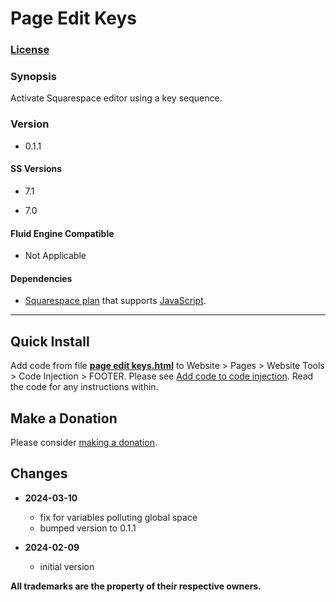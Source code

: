 # Page Edit Keys

### [License][1]

### Synopsis

Activate Squarespace editor using a key sequence.

### Version

  * 0.1.1

#### SS Versions

  * 7.1
  
  * 7.0

#### Fluid Engine Compatible

  * Not Applicable

#### Dependencies

  * [Squarespace plan][2] that supports [JavaScript][3].
  
---

## Quick Install

Add code from file **[page edit keys.html][4]** to Website > Pages >
Website Tools > Code Injection > FOOTER. Please see [Add code to code
injection][5]. Read the code for any instructions within.

## Make a Donation

Please consider [making a donation][6].

## Changes

* **2024-03-10**

  * fix for variables polluting global space
  * bumped version to 0.1.1
  
* **2024-02-09**

  * initial version

**All trademarks are the property of their respective owners.**

[1]: https://github.com/tomsWebConsulting/twcsl/blob/main/LICENSE.txt#L1
[2]: https://www.squarespace.com/pricing
[3]: https://en.wikipedia.org/wiki/JavaScript
[4]: page%20edit%20keys.html#L1
[5]: https://support.squarespace.com/hc/en-us/articles/205815908-Using-code-injection#toc-add-code-to-code-injection
[6]: https://github.com/tomsWebConsulting/twcsl#make-a-donation

